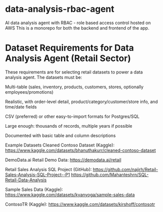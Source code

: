 # data-analysis-rbac-agent
AI data analysis agent with RBAC - role based access control hosted on AWS
This is a monorepo for both the backend and frontend of the app.

# Dataset Requirements for Data Analysis Agent (Retail Sector)
These requirements are for selecting retail datasets to power a data analysis agent. The datasets must be:

Multi-table (sales, inventory, products, customers, stores, optionally employees/promotions)

Realistic, with order-level detail, product/category/customer/store info, and time/date fields

CSV (preferred) or other easy-to-import formats for Postgres/SQL

Large enough: thousands of records, multiple years if possible

Documented with basic table and column descriptions

Example Datasets
Cleaned Contoso Dataset (Kaggle):
https://www.kaggle.com/datasets/bhanuthakurr/cleaned-contoso-dataset

DemoData.ai Retail Demo Data:
https://demodata.ai/retail

Retail Sales Analysis SQL Project (GitHub):
https://github.com/najirh/Retail-Sales-Analysis-SQL-Project--P1
https://github.com/Mahanteshrn/SQL-Retail-Data-Analysis

Sample Sales Data (Kaggle):
https://www.kaggle.com/datasets/kyanyoga/sample-sales-data

ContosoTR (Kaggle):
https://www.kaggle.com/datasets/kirshoff/contosotr

